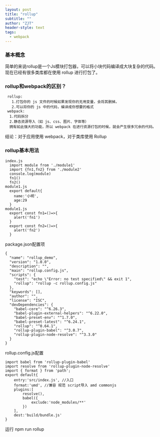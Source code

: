 ```yaml
---
layout: post
title: "rollup"
subtitle: ""
author: "ZJT"
header-style: text
tags:
  - webpack
---
```


### 基本概念

简单的来说rollup是一个Js模块打包器，可以将小块代码编译成大块复杂的代码。现在已经有很多类库都在使用 rollup 进行打包了。

### rollup和webpack的区别？

```
 rollup:
   1.打包你的 js 文件的时候如果发现你的无用变量，会将其删掉。
   2.可以将你的 js 中的代码，编译成你想要的格式
 webpack:
  1.代码拆分
  2.静态资源导入（如 js、css、图片、字体等）
  拥有如此强大的功能，所以 webpack 在进行资源打包的时候，就会产生很多冗余的代码。
```
结论：对于应用使用 webpack，对于类库使用 Rollup

### rollup基本用法

```
index.js
  import module from './module1'
  import {fn1,fn2} from './module2'
  console.log(module)
  fn1()
  fn2()
module1.js
  export default{
    name:'小明',
    age:29
  }
module1.js
  export const fn1=()=>{
    alert('fn1')
  }
  export const fn2=()=>{
    alert('fn2')
  }
```
package.json配置项
```
{
  "name": "rollup_demo",
  "version": "1.0.0",
  "description": "",
  "main": "rollup.config.js",
  "scripts": {
    "test": "echo \"Error: no test specified\" && exit 1",
    "rollup": "rollup -c rollup.config.js"
  },
  "keywords": [],
  "author": "",
  "license": "ISC",
  "devDependencies": {
    "babel-core": "^6.26.3",
    "babel-plugin-external-helpers": "^6.22.0",
    "babel-preset-env": "^1.7.0",
    "babel-preset-latest": "^6.24.1",
    "rollup": "^0.64.1",
    "rollup-plugin-babel": "^3.0.7",
    "rollup-plugin-node-resolve": "^3.3.0"
  }
}
```
rollup.config.js配置
```
import babel from 'rollup-plugin-babel'
import resolve from 'rollup-plugin-node-resolve'
import { format } from 'path';
export default{
    entry:'src/index.js', //入口
    format:'umd', //兼容 规范 script导入 amd commonjs
    plugins:[
        resolve(),
        babel({
            exclude:'node_modules/**'
        })
    ],
    dest:'build/bundle.js'
}
```
运行 npm run rollup 





